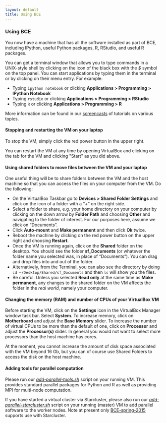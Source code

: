 ```yaml
---
layout: default
title: Using BCE
---
```


### Using BCE

You now have a machine that has all the software installed as part of
BCE, including IPython, useful Python packages, R, RStudio, and useful
R packages.

You can get a terminal window that allows you to type commands in a
UNIX-style shell by clicking on the icon of the black box with the *$*
symbol on the top panel. You can start applications by typing them in the
terminal or by clicking on their menu entry. For example:

  - Typing `ipython notebook` or clicking **Applications > Programming > IPython Notebook**
  - Typing `rstudio` or clicking **Applications > Programming > RStudio**
  - Typing `R` or clicking **Applications > Programming > R**

More information can be found in our [screencasts](screencasts.html) of tutorials on various topics.

#### Stopping and restarting the VM on your laptop

To stop the VM, simply click the red power button in the upper right.

You can restart the VM at any time by opening VirtualBox and clicking
on the tab for the VM and clicking "Start" as you did above.

#### Using shared folders to move files between the VM and your laptop

One useful thing will be to share folders between the VM and the host machine so that you can access the files on your computer from the VM. Do the following:

  - On the VirtualBox Taskbar go to **Devices > Shared Folder Settings** and click on the icon of a folder with a “+” on the right side.
  - Select a folder to share, e.g. your home directory on your computer by clicking on the down arrow by **Folder Path** and choosing **Other** and navigating to the folder of interest. For our purposes here, assume we click on “Documents”.
  - Click **Auto-mount** and **Make permanent** and then click **Ok** twice.
  - Reboot the machine by clicking on the red power button on the upper right and choosing **Restart**.
  - Once the VM is running again, click on the **Shared** folder on the desktop. You should see the folder **sf_Documents** (or whatever the folder name you selected was, in place of “Documents”). You can drag and drop files into and out of the folder.
  - Alternatively, from the Terminal, you can also see the directory by doing `cd ~/Desktop/Shared/sf_Documents` and then `ls` will show you the files. 
  - Be careful. Unless you selected **Read only** at the same time as **Make permanent**, any changes to the shared folder on the VM affects the folder in the *real world*, namely your computer.

#### Changing the memory (RAM) and number of CPUs of your VirtualBox VM

Before starting the VM, click on the **Settings** icon in the VirtualBox Manager window task bar. Select **System**. To increase memory, click on **Motherboard** and adjust the **Base Memory** slider.  To increase the number of virtual CPUs to be more than the default of one, click on **Processor** and adjust the **Processor(s)** slider. In general you would not want to select more processors than the host machine has cores.

At the moment, you cannot increase the amount of disk space associated with the VM beyond 16 Gb, but you can of course use Shared Folders to access the disk on the host machine.

#### Adding tools for parallel computation

Please run our [*add-parallel-tools.sh*](downloads.html) script on your running VM. This provides standard parallel packages for Python and R as well as providing MPI for multi-node computation.

If you have started a virtual cluster via Starcluster, please also run our [*add-parallel-starcluster.sh*](downloads.html) script on your running (master) VM to add parallel software to the worker nodes. Note at present only [BCE-spring-2015](downloads.html) supports use with Starcluster.
